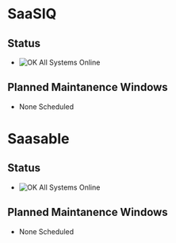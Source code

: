 # SaaSIQ

## Status

- ![OK](https://www.iconsdb.com/icons/download/green/square-16.png) All Systems Online

## Planned Maintanence Windows

- None Scheduled

# Saasable

## Status

- ![OK](https://www.iconsdb.com/icons/download/green/square-16.png) All Systems Online

## Planned Maintanence Windows

- None Scheduled
